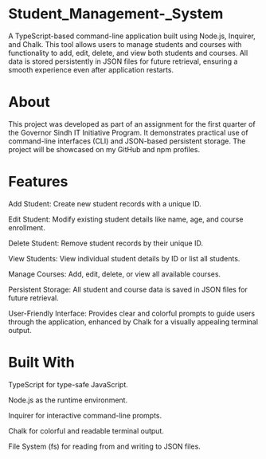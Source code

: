 # Student_Management-_System

A TypeScript-based command-line application built using Node.js, Inquirer, and Chalk. This tool allows users to manage students and courses with functionality to add, edit, delete, and view both students and courses. All data is stored persistently in JSON files for future retrieval, ensuring a smooth experience even after application restarts.

# About

This project was developed as part of an assignment for the first quarter of the Governor Sindh IT Initiative Program. It demonstrates practical use of command-line interfaces (CLI) and JSON-based persistent storage. The project will be showcased on my GitHub and npm profiles.

# Features

Add Student: Create new student records with a unique ID.

Edit Student: Modify existing student details like name, age, and course enrollment.

Delete Student: Remove student records by their unique ID.

View Students: View individual student details by ID or list all students.

Manage Courses: Add, edit, delete, or view all available courses.

Persistent Storage: All student and course data is saved in JSON files for future retrieval.

User-Friendly Interface: Provides clear and colorful prompts to guide users through the application, enhanced by Chalk for a visually appealing terminal output.

# Built With

TypeScript for type-safe JavaScript.

Node.js as the runtime environment.

Inquirer for interactive command-line prompts.

Chalk for colorful and readable terminal output.

File System (fs) for reading from and writing to JSON files.
